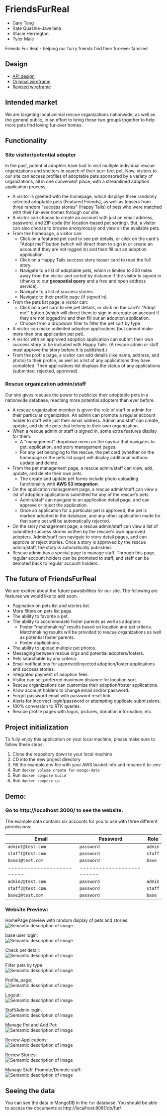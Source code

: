 # FriendsFurReal

- Gary Tang
- Kate Quashie-Javellana
- Stacie Herrington
- Tyler Male

Friends Fur Real - helping our furry friends find their fur-ever families!

## Design

- [API design](docs/api-design.md)
- [Original wireframe](docs/FriendsFurReal.png)
- [Revised wireframe](docs/fur.png)

## Intended market

We are targeting local animal rescue organizations nationwide, as well as the general public, in an effort to bring these two groups together to help more pets find loving fur-ever homes.

## Functionality

### Site visitor/potential adopter

In the past, potential adopters have had to visit multiple individual rescue organizations and shelters in search of their purr-fect pet.
Now, visitors to our site can access profiles of adoptable pets sponsored by a variety of organizations, all in one convenient place, with a streamlined adoption application process.
- A visitor is greeted with the homepage, which displays three randomly selected adoptable pets (Featured Friends), as well as teasers from three random "success stories" (Happy Tails) of pets who were matched with their fur-ever homes through our site.
- A visitor can choose to create an account with just an email address, password, and ZIP code (for location-based pet sorting). But, a visitor can also choose to browse anonymously and view all the available pets.
- From the homepage, a visitor can:
  - Click on a featured pet card to see pet details, or click on the card's "Adopt me!" button (which will direct them to sign in or create an account if they are not logged in) and then fill out an adoption application.
  - Click on a Happy Tails success story teaser card to read the full story.
  - Navigate to a list of adoptable pets, which is limited to 200 miles away from the visitor and sorted by distance if the visitor is signed in (thanks to our **geospatial query** and a free and open address service).
  - Navigate to a list of success stories.
  - Navigate to their profile page (if signed in).
- From the pets list page, a visitor can:
  - Click on a pet card to see pet details, or click on the card's "Adopt me!" button (which will direct them to sign in or create an account if they are not logged in) and then fill out an adoption application.
  - Choose from a dropdown filter to filter the pet sort by type.
- A visitor can make unlimited adoption applications (but cannot make more than one application per pet).
- A visitor with an approved adoption application can submit their own success story to be included with Happy Tails. (A rescue admin or staff must approve the story before it is published.)
- From the profile page, a visitor can add details (like name, address, and photo) to their profile, as well as a list of any applications they have completed. Their applications list displays the status of any applications (submitted, rejected, approved).

### Rescue organization admin/staff

Our site gives rescues the power to publicize their adoptable pets in a nationwide database, reaching more potential adopters than ever before.
- A rescue organization member is given the role of staff or admin for their particular organization. An admin can promote a regular account holder to staff with just their email address. Admin and staff can create, update, and delete pets that belong to their own organization.
- When a rescue admin or staff is signed in, some extra features display for them:
  - A "management" dropdown menu on the navbar that navigates to pet, application, and story management pages.
  - For any pet belonging to the rescue, the pet card (whether on the homepage or the pets list page) will display additional buttons: update and delete.
- From the pet management page, a rescue admin/staff can view, add, update, and delete their own pets.
  - The create and update pet forms include photo uploading functionality with **AWS S3 integration**.
- On the application management page, a rescue admin/staff can view a list of adoption applications submitted for any of the rescue's pets.
  - Admin/staff can navigate to an application detail page, and can approve or reject the application.
  - Once an application for a particular pet is approved, the pet is marked adopted in the database, and any other application made for that same pet will be automatically rejected.
- On the story management page, a rescue admin/staff can view a list of submitted success stories written by the rescue's own approved adopters. Admin/staff can navigate to story detail pages, and can approve or reject stories. Once a story is approved by the rescue admin/staff, the story is automatically published.
- Rescue admin has a special page to manage staff. Through this page, regular account holders can be promoted to staff, and staff can be demoted back to regular account holders.


## The future of FriendsFurReal

We are excited about the future pawsibilities for our site. The following are features we would like to add soon.
- Pagination on pets list and stories list.
- More filters on pets list page.
- The ability to favorite a pet.
- The ability to accommodate foster parents as well as adopters:
  - Foster "matchmaking" results based on location and pet criteria. Matchmaking results will be provided to rescue organizations as well as potential foster parents.
  - Foster applications.
- The ability to upload multiple pet photos.
- Messaging between rescue orgs and potential adopters/fosters.
- Pets searchable by any criteria.
- Email notifications for approved/rejected adoption/foster applications and success stories.
- Integrated payment of adoption fees.
- Visitor can set preferred maximum distance for location sort.
- Rescue organizations can customize their adoption/foster applications.
- Allow account holders to change email and/or password.
- Forgot password email with password reset link.
- Alerts for incorrect login/password or attempting duplicate submissions.
- 100% conversion to RTK queries.
- Rescue profile pages with logos, pictures, donation information, etc.

## Project initialization

To fully enjoy this application on your local machine, please make sure to follow these steps:

1. Clone the repository down to your local machine
2. CD into the new project directory
3. Fill the example.env file with your AWS bucket info and rename it to .env
4. Run `docker volume create fur-mongo-data`
4. Run `docker compose build`
5. Run `docker compose up`

## Demo:

### Go to http://localhost:3000/ to see the website.

The example data contains six accounts for you to use with
three different permissions:

|          Email          |  Password  |    Role    |
|-------------------------|------------|------------|
|    `admin1@test.com`    | `password` |  `admin`   |
|    `staff1@test.com`    | `password` |  `staff`   |
|    `base1@test.com`     | `password` |  `base`    |
|-------------------------|-------------------------|
|    `admin2@test.com`    | `password` |  `admin`   |
|    `staff2@test.com`    | `password` |  `staff`   |
|    `base2@test.com`     | `password` |  `base`    |


### Website Preview:

HomePage preview with random display of pets and stories:
<br>
![Semantic description of image](/preview/random_display.gif)
<br>

base user login:
<br>
![Semantic description of image](/preview/base_user_login.gif)
<br>

Check pet detail:
<br>
![Semantic description of image](/preview/detail_pet.gif)
<br>

Filter pets by type:
<br>
![Semantic description of image](/preview/filter_pets_by_type.gif)
<br>

Profile_page:
<br>
![Semantic description of image](/preview/profile_page.gif)
<br>

Logout:
<br>
![Semantic description of image](/preview/logout.gif)
<br>

Staff/Admin login:
<br>
![Semantic description of image](/preview/staff_login.gif)
<br>

Manage Pet and Add Pet:
<br>
![Semantic description of image](/preview/manage_pet_add_pet.gif)
<br>

Review Applications:
<br>
![Semantic description of image](/preview/review_application.gif)
<br>

Review Stories:
<br>
![Semantic description of image](/preview/review_sotry.gif)
<br>

Manage Staff. Promote/Demote staff:
<br>
![Semantic description of image](/preview/Promote_demote_staff.gif)
<br>



## Seeing the data

You can see the data in MongoDB in the `fur` database.
You should be able to access the documents at
http://localhost:8081/db/fur/ 

